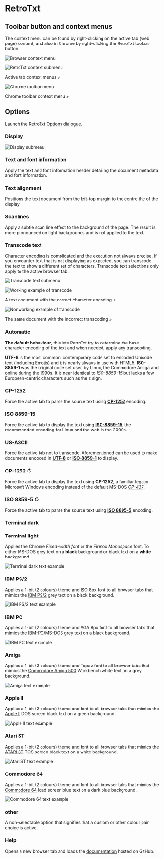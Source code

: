 # RetroTxt

## Toolbar button and context menus

The context menu can be found by right-clicking on the active tab (web page) content, and also in Chrome by right-clicking the RetroTxt toolbar button.

![Browser context menu](assets/menu_base.png)

![RetroTxt context submenu](assets/menu.png)

Active tab context menus ⤴

![Chrome toolbar menu](assets/retrotxt_toolbar_menu.png)

Chrome toolbar context menu ⤴

## Options

Launch the RetroTxt [Options dialogue](options.md).

### Display

![Display submenu](assets/menu_display.png)

### Text and font information

Apply the text and font information header detailing the document metadata and font information.

### Text alignment

Positions the text document from the left-top margin to the centre the of the display.

### Scanlines

Apply a subtle scan line effect to the background of the page. The result is more pronounced on light backgrounds and is not applied to the text.

### Transcode text

Character encoding is complicated and the execution not always precise. If you encounter text that is not displaying as expected, you can transcode the text to show a different set of characters. Transcode text selections only apply to the active browser tab.

![Transcode text submenu](assets/menu_transcode_text.png)

![Working example of transcode](assets/text_transcode_ok.png)

A text document with the correct character encoding ⤴

![Nonworking example of transcode](assets/text_transcode_x.png)

The same document with the incorrect transcoding ⤴

### Automatic

**The default behaviour**, this lets RetroTxt try to determine the base character encoding of the text and when needed, apply any transcoding.

**UTF-8** is the most common, contemporary code set to encoded Unicode text (including Emojis) and it is nearly always in use with HTML5. **ISO-8859-1** was the original code set used by Linux, the Commodore Amiga and online during the 1990s. It is near identical to _ISO-8859-15_ but lacks a few European-centric characters such as the `€` sign.

### CP-1252

Force the active tab to parse the source text using [**CP-1252**](https://en.wikipedia.org/wiki/Windows-1252) encoding.

### ISO 8859-15

Force the active tab to display the text using [**ISO-8859-15**](https://en.wikipedia.org/wiki/ISO/IEC_8859-15), the recommended encoding for Linux and the web in the 2000s.

### US-ASCII

Force the active tab not to transcode. Aforementioned can be used to make documents encoded in
[**UTF-8**](https://en.wikipedia.org/wiki/UTF-8) or [**ISO-8859-1**](https://en.wikipedia.org/wiki/ISO/IEC_8859-1) to display.

### CP-1252 ↻

Force the active tab to display the text using **CP-1252**, a familiar legacy Microsoft Windows encoding instead of the default MS-DOS [_CP-437_](https://en.wikipedia.org/wiki/Code_page_437).

### ISO 8859-5 ↻

Force the active tab to parse the source text using [**ISO 8895-5**](https://en.wikipedia.org/wiki/ISO/IEC_8859-5) encoding.

### Terminal dark

### Terminal light

Applies the Chrome _Fixed-width font_ or the Firefox _Monospace_ font. To either MS-DOS grey text on a **black** background or black text on a **white** background.

![Terminal dark text example](assets/theme_terminal-black.png)

### IBM PS/2

Applies a 1-bit (2 colours) theme and ISO 8px font to all browser tabs that mimics the [IBM PS/2](https://en.wikipedia.org/wiki/IBM_Personal_System/2) grey text on a black background.

![IBM PS/2 text example](assets/theme_ps2.png)

### IBM PC

Applies a 1-bit (2 colours) theme and VGA 8px font to all browser tabs that mimics the [IBM-PC](http://oldcomputers.net/ibm5150.html)/MS-DOS grey text on a black background.

![IBM PC text example](assets/theme_ms-dos.png)

### Amiga

Applies a 1-bit (2 colours) theme and Topaz font to all browser tabs that mimics the [Commodore Amiga 500](http://oldcomputers.net/amiga500.html) Workbench white text on a grey background.

![Amiga text example](assets/theme_amiga.png)

### Apple II

Applies a 1-bit (2 colours) theme and font to all browser tabs that mimics the [Apple II](http://oldcomputers.net/appleii.html) DOS screen black text on a green background.

![Apple II text example](assets/theme_appleii.png)

### Atari ST

Applies a 1-bit (2 colours) theme and font to all browser tabs that mimics the [ATARI ST](http://oldcomputers.net/atari520st.html) TOS screen black text on a white background.

![Atari ST text example](assets/theme_atari-st.png)

### Commodore 64

Applies a 1-bit (2 colours) theme and font to all browser tabs that mimics the [Commodore 64](http://oldcomputers.net/c64.html) load screen blue text on a dark blue background.

![Commodore 64 text example](assets/theme_c64.png)

### other

A non-selectable option that signifies that a custom or other colour pair choice is active.

### Help

Opens a new browser tab and loads the [documentation](https://github.com/bengarrett/RetroTxt/blob/master/docs/index.md) hosted on GitHub.
